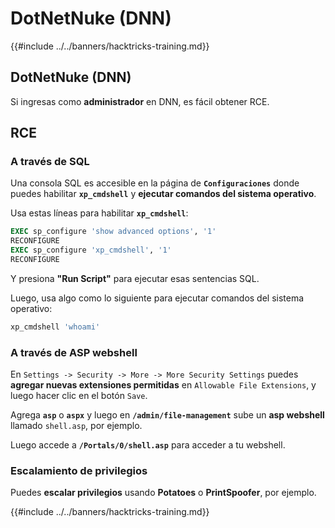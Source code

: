 # DotNetNuke (DNN)

{{#include ../../banners/hacktricks-training.md}}

## DotNetNuke (DNN)

Si ingresas como **administrador** en DNN, es fácil obtener RCE.

## RCE

### A través de SQL

Una consola SQL es accesible en la página de **`Configuraciones`** donde puedes habilitar **`xp_cmdshell`** y **ejecutar comandos del sistema operativo**.

Usa estas líneas para habilitar **`xp_cmdshell`**:
```sql
EXEC sp_configure 'show advanced options', '1'
RECONFIGURE
EXEC sp_configure 'xp_cmdshell', '1'
RECONFIGURE
```
Y presiona **"Run Script"** para ejecutar esas sentencias SQL.

Luego, usa algo como lo siguiente para ejecutar comandos del sistema operativo:
```sql
xp_cmdshell 'whoami'
```
### A través de ASP webshell

En `Settings -> Security -> More -> More Security Settings` puedes **agregar nuevas extensiones permitidas** en `Allowable File Extensions`, y luego hacer clic en el botón `Save`.

Agrega **`asp`** o **`aspx`** y luego en **`/admin/file-management`** sube un **asp webshell** llamado `shell.asp`, por ejemplo.

Luego accede a **`/Portals/0/shell.asp`** para acceder a tu webshell.

### Escalamiento de privilegios

Puedes **escalar privilegios** usando **Potatoes** o **PrintSpoofer**, por ejemplo.&#x20;

{{#include ../../banners/hacktricks-training.md}}
